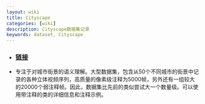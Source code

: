 ```yaml
---
layout: wiki
title: Cityscape
categories: [wiki]
description: Cityscape数据集记录
keywords: dataset, Cityscape
---
```


- ### [链接](https://www.cityscapes-dataset.com/)

- 专注于对城市街景的语义理解。大型数据集，包含从50个不同城市的街景中记录的各种立体视频序列，高质量的像素级注释为5000帧，另外还有一组较大的20000个弱注释帧。因此，数据集比先前的类似尝试大一个数量级。可以使用带注释的类的详细信息和注释示例。
